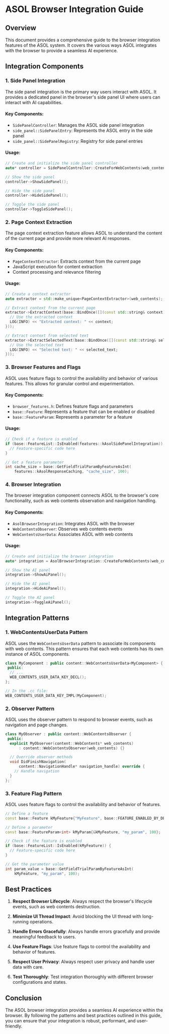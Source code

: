 # ASOL Browser Integration Guide

## Overview

This document provides a comprehensive guide to the browser integration features of the ASOL system. It covers the various ways ASOL integrates with the browser to provide a seamless AI experience.

## Integration Components

### 1. Side Panel Integration

The side panel integration is the primary way users interact with ASOL. It provides a dedicated panel in the browser's side panel UI where users can interact with AI capabilities.

#### Key Components:
- `SidePanelController`: Manages the ASOL side panel integration
- `side_panel::SidePanelEntry`: Represents the ASOL entry in the side panel
- `side_panel::SidePanelRegistry`: Registry for side panel entries

#### Usage:
```cpp
// Create and initialize the side panel controller
auto* controller = SidePanelController::CreateForWebContents(web_contents);

// Show the side panel
controller->ShowSidePanel();

// Hide the side panel
controller->HideSidePanel();

// Toggle the side panel
controller->ToggleSidePanel();
```

### 2. Page Context Extraction

The page context extraction feature allows ASOL to understand the content of the current page and provide more relevant AI responses.

#### Key Components:
- `PageContextExtractor`: Extracts context from the current page
- JavaScript execution for content extraction
- Context processing and relevance filtering

#### Usage:
```cpp
// Create a context extractor
auto extractor = std::make_unique<PageContextExtractor>(web_contents);

// Extract context from the current page
extractor->ExtractContext(base::BindOnce([](const std::string& context) {
  // Use the extracted context
  LOG(INFO) << "Extracted context: " << context;
}));

// Extract context from selected text
extractor->ExtractSelectedText(base::BindOnce([](const std::string& selected_text) {
  // Use the selected text
  LOG(INFO) << "Selected text: " << selected_text;
}));
```

### 3. Browser Features and Flags

ASOL uses feature flags to control the availability and behavior of various features. This allows for granular control and experimentation.

#### Key Components:
- `browser_features.h`: Defines feature flags and parameters
- `base::Feature`: Represents a feature that can be enabled or disabled
- `base::FeatureParam`: Represents a parameter for a feature

#### Usage:
```cpp
// Check if a feature is enabled
if (base::FeatureList::IsEnabled(features::kAsolSidePanelIntegration)) {
  // Feature-specific code here
}

// Get a feature parameter
int cache_size = base::GetFieldTrialParamByFeatureAsInt(
    features::kAsolResponseCaching, "cache_size", 100);
```

### 4. Browser Integration

The browser integration component connects ASOL to the browser's core functionality, such as web contents observation and navigation handling.

#### Key Components:
- `AsolBrowserIntegration`: Integrates ASOL with the browser
- `WebContentsObserver`: Observes web contents events
- `WebContentsUserData`: Associates ASOL with web contents

#### Usage:
```cpp
// Create and initialize the browser integration
auto* integration = AsolBrowserIntegration::CreateForWebContents(web_contents);

// Show the AI panel
integration->ShowAiPanel();

// Hide the AI panel
integration->HideAiPanel();

// Toggle the AI panel
integration->ToggleAiPanel();
```

## Integration Patterns

### 1. WebContentsUserData Pattern

ASOL uses the `WebContentsUserData` pattern to associate its components with web contents. This pattern ensures that each web contents has its own instance of ASOL components.

```cpp
class MyComponent : public content::WebContentsUserData<MyComponent> {
 public:
  // ...
  WEB_CONTENTS_USER_DATA_KEY_DECL();
};

// In the .cc file:
WEB_CONTENTS_USER_DATA_KEY_IMPL(MyComponent);
```

### 2. Observer Pattern

ASOL uses the observer pattern to respond to browser events, such as navigation and page changes.

```cpp
class MyObserver : public content::WebContentsObserver {
 public:
  explicit MyObserver(content::WebContents* web_contents)
      : content::WebContentsObserver(web_contents) {}

  // Override observer methods
  void DidFinishNavigation(
      content::NavigationHandle* navigation_handle) override {
    // Handle navigation
  }
};
```

### 3. Feature Flag Pattern

ASOL uses feature flags to control the availability and behavior of features.

```cpp
// Define a feature
const base::Feature kMyFeature{"MyFeature", base::FEATURE_ENABLED_BY_DEFAULT};

// Define a parameter
const base::FeatureParam<int> kMyParam{&kMyFeature, "my_param", 100};

// Check if the feature is enabled
if (base::FeatureList::IsEnabled(kMyFeature)) {
  // Feature-specific code here
}

// Get the parameter value
int param_value = base::GetFieldTrialParamByFeatureAsInt(
    kMyFeature, "my_param", 100);
```

## Best Practices

1. **Respect Browser Lifecycle**: Always respect the browser's lifecycle events, such as web contents destruction.

2. **Minimize UI Thread Impact**: Avoid blocking the UI thread with long-running operations.

3. **Handle Errors Gracefully**: Always handle errors gracefully and provide meaningful feedback to users.

4. **Use Feature Flags**: Use feature flags to control the availability and behavior of features.

5. **Respect User Privacy**: Always respect user privacy and handle user data with care.

6. **Test Thoroughly**: Test integration thoroughly with different browser configurations and states.

## Conclusion

The ASOL browser integration provides a seamless AI experience within the browser. By following the patterns and best practices outlined in this guide, you can ensure that your integration is robust, performant, and user-friendly.